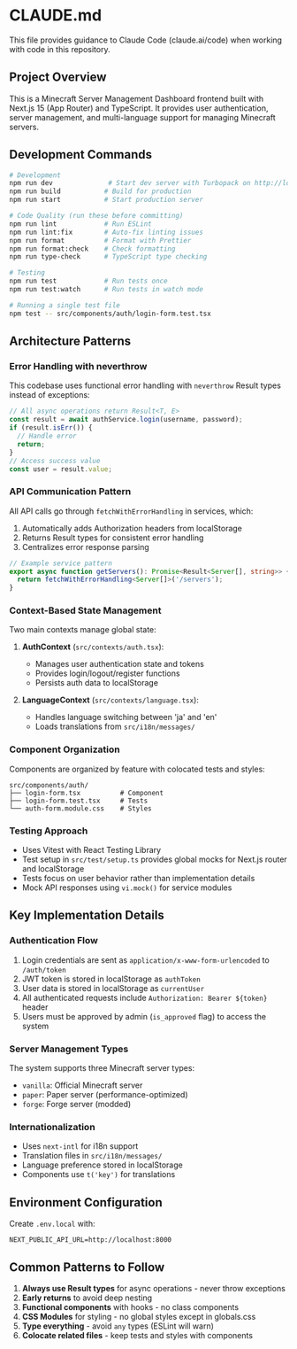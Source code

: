 # CLAUDE.md

This file provides guidance to Claude Code (claude.ai/code) when working with code in this repository.

## Project Overview

This is a Minecraft Server Management Dashboard frontend built with Next.js 15 (App Router) and TypeScript. It provides user authentication, server management, and multi-language support for managing Minecraft servers.

## Development Commands

```bash
# Development
npm run dev              # Start dev server with Turbopack on http://localhost:3000
npm run build           # Build for production
npm run start           # Start production server

# Code Quality (run these before committing)
npm run lint            # Run ESLint
npm run lint:fix        # Auto-fix linting issues
npm run format          # Format with Prettier
npm run format:check    # Check formatting
npm run type-check      # TypeScript type checking

# Testing
npm run test            # Run tests once
npm run test:watch      # Run tests in watch mode

# Running a single test file
npm test -- src/components/auth/login-form.test.tsx
```

## Architecture Patterns

### Error Handling with neverthrow

This codebase uses functional error handling with `neverthrow` Result types instead of exceptions:

```typescript
// All async operations return Result<T, E>
const result = await authService.login(username, password);
if (result.isErr()) {
  // Handle error
  return;
}
// Access success value
const user = result.value;
```

### API Communication Pattern

All API calls go through `fetchWithErrorHandling` in services, which:
1. Automatically adds Authorization headers from localStorage
2. Returns Result types for consistent error handling
3. Centralizes error response parsing

```typescript
// Example service pattern
export async function getServers(): Promise<Result<Server[], string>> {
  return fetchWithErrorHandling<Server[]>('/servers');
}
```

### Context-Based State Management

Two main contexts manage global state:

1. **AuthContext** (`src/contexts/auth.tsx`): 
   - Manages user authentication state and tokens
   - Provides login/logout/register functions
   - Persists auth data to localStorage

2. **LanguageContext** (`src/contexts/language.tsx`):
   - Handles language switching between 'ja' and 'en'
   - Loads translations from `src/i18n/messages/`

### Component Organization

Components are organized by feature with colocated tests and styles:

```
src/components/auth/
├── login-form.tsx          # Component
├── login-form.test.tsx     # Tests
└── auth-form.module.css    # Styles
```

### Testing Approach

- Uses Vitest with React Testing Library
- Test setup in `src/test/setup.ts` provides global mocks for Next.js router and localStorage
- Tests focus on user behavior rather than implementation details
- Mock API responses using `vi.mock()` for service modules

## Key Implementation Details

### Authentication Flow

1. Login credentials are sent as `application/x-www-form-urlencoded` to `/auth/token`
2. JWT token is stored in localStorage as `authToken`
3. User data is stored in localStorage as `currentUser`
4. All authenticated requests include `Authorization: Bearer ${token}` header
5. Users must be approved by admin (`is_approved` flag) to access the system

### Server Management Types

The system supports three Minecraft server types:
- `vanilla`: Official Minecraft server
- `paper`: Paper server (performance-optimized)
- `forge`: Forge server (modded)

### Internationalization

- Uses `next-intl` for i18n support
- Translation files in `src/i18n/messages/`
- Language preference stored in localStorage
- Components use `t('key')` for translations

## Environment Configuration

Create `.env.local` with:
```
NEXT_PUBLIC_API_URL=http://localhost:8000
```

## Common Patterns to Follow

1. **Always use Result types** for async operations - never throw exceptions
2. **Early returns** to avoid deep nesting
3. **Functional components** with hooks - no class components
4. **CSS Modules** for styling - no global styles except in globals.css
5. **Type everything** - avoid `any` types (ESLint will warn)
6. **Colocate related files** - keep tests and styles with components